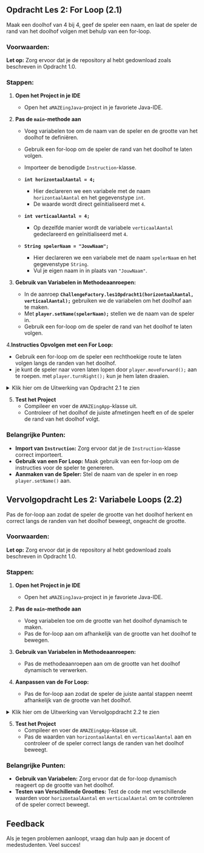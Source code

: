 ## Opdracht Les 2: For Loop (2.1)

Maak een doolhof van 4 bij 4, geef de speler een naam, en laat de speler de rand van het doolhof volgen met behulp van een for-loop.

### Voorwaarden:
**Let op:** Zorg ervoor dat je de repository al hebt gedownload zoals beschreven in Opdracht 1.0.

### Stappen:
1. **Open het Project in je IDE**
   - Open het `aMAZEingJava`-project in je favoriete Java-IDE.

2. **Pas de `main`-methode aan**
   - Voeg variabelen toe om de naam van de speler en de grootte van het doolhof te definiëren.
   - Gebruik een for-loop om de speler de rand van het doolhof te laten volgen.
   - Importeer de benodigde `Instruction`-klasse.

   - **`int horizontaalAantal = 4;`**
      - Hier declareren we een variabele met de naam `horizontaalAantal` en het gegevenstype `int`.
      - De waarde wordt direct geïnitialiseerd met `4`.

   - **`int verticaalAantal = 4;`**
      - Op dezelfde manier wordt de variabele `verticaalAantal` gedeclareerd en geïnitialiseerd met `4`.

   - **`String spelerNaam = "JouwNaam";`**
      - Hier declareren we een variabele met de naam `spelerNaam` en het gegevenstype `String`.
      - Vul je eigen naam in in plaats van `"JouwNaam"`.

3. **Gebruik van Variabelen in Methodeaanroepen:**
   - In de aanroep **`ChallengeFactory.les1Opdracht1(horizontaalAantal, verticaalAantal);`** gebruiken we de variabelen om het doolhof aan te maken.
   - Met **`player.setName(spelerNaam);`** stellen we de naam van de speler in.
   - Gebruik een for-loop om de speler de rand van het doolhof te laten volgen.

4.**Instructies Opvolgen met een For Loop:**  
   - Gebruik een for-loop om de speler een rechthoekige route te laten volgen langs de randen van het doolhof.
   - je kunt de speler naar voren laten lopen door `player.moveForward();` aan te roepen. met `player.turnRight();` kun je hem laten draaien.


<details>
  <summary>Klik hier om de Uitwerking van Opdracht 2.1 te zien</summary>

  ```java
  package nl.novi.amazeing;

import nl.novi.amazeing.factories.ChallengeFactory;

public class AMAZEingApp {

    public static void main(String[] args) {
        int horizontaalAantal = 4;
        int verticaalAantal = 4;

        String spelerNaam = "jouw naam";

        var challenge = ChallengeFactory.les1Opdracht1(horizontaalAantal, verticaalAantal);
        var player = challenge.player();
        player.setSpeed(10);
        // Zet de naam van de speler
        player.setName(spelerNaam);
        player.showMaze();

        // Gebruik een for-loop om de rand van het doolhof te volgen
        for (int sides = 0; sides < 4; sides++) {
            for (int i = 0; i < 3; i++) {
                player.moveForward();
            }
            player.turnRight();
        }
    }
}
  ```

</details>

5. **Test het Project**
   - Compileer en voer de `AMAZEingApp`-klasse uit.
   - Controleer of het doolhof de juiste afmetingen heeft en of de speler de rand van het doolhof volgt.

### Belangrijke Punten:
- **Import van `Instruction`:** Zorg ervoor dat je de `Instruction`-klasse correct importeert.
- **Gebruik van een For Loop:** Maak gebruik van een for-loop om de instructies voor de speler te genereren.
- **Aanmaken van de Speler:** Stel de naam van de speler in en roep `player.setName()` aan.

## Vervolgopdracht Les 2: Variabele Loops (2.2)

Pas de for-loop aan zodat de speler de grootte van het doolhof herkent en correct langs de randen van het doolhof beweegt, ongeacht de grootte.

### Voorwaarden:
**Let op:** Zorg ervoor dat je de repository al hebt gedownload zoals beschreven in Opdracht 1.0.

### Stappen:
1. **Open het Project in je IDE**
   - Open het `aMAZEingJava`-project in je favoriete Java-IDE.

2. **Pas de `main`-methode aan**
   - Voeg variabelen toe om de grootte van het doolhof dynamisch te maken.
   - Pas de for-loop aan om afhankelijk van de grootte van het doolhof te bewegen.

3. **Gebruik van Variabelen in Methodeaanroepen:**
   - Pas de methodeaanroepen aan om de grootte van het doolhof dynamisch te verwerken.

4. **Aanpassen van de For Loop:**
   - Pas de for-loop aan zodat de speler de juiste aantal stappen neemt afhankelijk van de grootte van het doolhof.

<details>
  <summary>Klik hier om de Uitwerking van Vervolgopdracht 2.2 te zien</summary>

  ```java
  package nl.novi.amazeing;

import nl.novi.amazeing.factories.ChallengeFactory;

public class AMAZEingApp {

    public static void main(String[] args) {
        int horizontaalAantal = 4; // Pas deze waarde aan om de grootte van het doolhof te wijzigen
        int verticaalAantal = 4;

        String spelerNaam = "jouw naam";

        var challenge = ChallengeFactory.les1Opdracht1(horizontaalAantal, verticaalAantal);
        var player = challenge.player();
        player.setSpeed(10);
        // Zet de naam van de speler
        player.setName(spelerNaam);
        player.showMaze();

        // Gebruik een for-loop om de rand van het doolhof te volgen, aangepast aan de grootte van het doolhof
        for (int sides = 0; sides < 4; sides++) {
            for (int i = 0; i < horizontaalAantal - 1; i++) {
                player.moveForward();
            }
            player.turnRight();
        }
    }
}
  ```

</details>

5. **Test het Project**
   - Compileer en voer de `AMAZEingApp`-klasse uit.
   - Pas de waarden van `horizontaalAantal` en `verticaalAantal` aan en controleer of de speler correct langs de randen van het doolhof beweegt.

### Belangrijke Punten:
- **Gebruik van Variabelen:** Zorg ervoor dat de for-loop dynamisch reageert op de grootte van het doolhof.
- **Testen van Verschillende Groottes:** Test de code met verschillende waarden voor `horizontaalAantal` en `verticaalAantal` om te controleren of de speler correct beweegt.

## Feedback
Als je tegen problemen aanloopt, vraag dan hulp aan je docent of medestudenten. Veel succes!